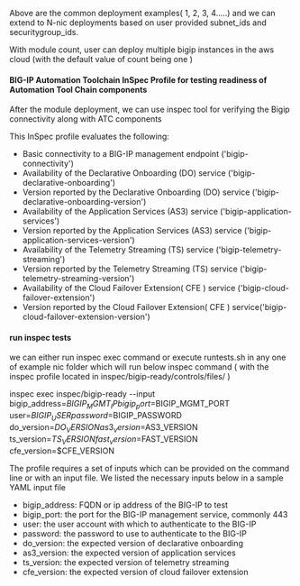 Above are the common deployment examples( 1, 2, 3, 4.....) and we can extend to N-nic deployments based on user provided subnet_ids and securitygroup_ids.

With module count, user can deploy multiple bigip instances in the aws cloud (with the default value of count being one )

#### BIG-IP Automation Toolchain InSpec Profile for testing readiness of Automation Tool Chain components

After the module deployment, we can use inspec tool for verifying the Bigip connectivity along with ATC components

This InSpec profile evaluates the following:

* Basic connectivity to a BIG-IP management endpoint ('bigip-connectivity')
* Availability of the Declarative Onboarding (DO) service ('bigip-declarative-onboarding')
* Version reported by the Declarative Onboarding (DO) service ('bigip-declarative-onboarding-version')
* Availability of the Application Services (AS3) service ('bigip-application-services')
* Version reported by the Application Services (AS3) service ('bigip-application-services-version')
* Availability of the Telemetry Streaming (TS) service ('bigip-telemetry-streaming')
* Version reported by the Telemetry Streaming (TS) service ('bigip-telemetry-streaming-version')
* Availability of the Cloud Failover Extension( CFE ) service ('bigip-cloud-failover-extension')
* Version reported by the Cloud Failover Extension( CFE ) service('bigip-cloud-failover-extension-version')

#### run inspec tests

we can either run inspec exec command or execute runtests.sh in any one of example nic folder which will run below inspec command ( with the inspec profile located in inspec/bigip-ready/controls/files/ )

inspec exec inspec/bigip-ready  --input bigip_address=$BIGIP_MGMT_IP bigip_port=$BIGIP_MGMT_PORT user=$BIGIP_USER password=$BIGIP_PASSWORD do_version=$DO_VERSION as3_version=$AS3_VERSION ts_version=$TS_VERSION fast_version=$FAST_VERSION cfe_version=$CFE_VERSION

The profile requires a set of inputs which can be provided on the command line or with an input file. We listed the necessary inputs below in a sample YAML input file

* bigip_address: FQDN or ip address of the BIG-IP to test
* bigip_port: the port for the BIG-IP management service, commonly 443
* user: the user account with which to authenticate to the BIG-IP
* password: the password to use to authenticate to the BIG-IP
* do_version: the expected version of declarative onboarding
* as3_version: the expected version of application services
* ts_version: the expected version of telemetry streaming
* cfe_version: the expected version of cloud failover extension

